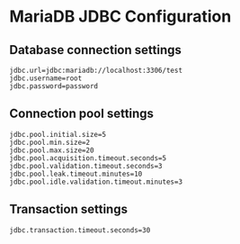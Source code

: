 # MariaDB JDBC Configuration

## Database connection settings
```
jdbc.url=jdbc:mariadb://localhost:3306/test
jdbc.username=root
jdbc.password=password
```

## Connection pool settings
```
jdbc.pool.initial.size=5
jdbc.pool.min.size=2
jdbc.pool.max.size=20
jdbc.pool.acquisition.timeout.seconds=5
jdbc.pool.validation.timeout.seconds=3
jdbc.pool.leak.timeout.minutes=10
jdbc.pool.idle.validation.timeout.minutes=3
```

## Transaction settings
```
jdbc.transaction.timeout.seconds=30
```